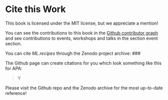# Cite this Work

This book is licensed under the MIT license, but we appreciate a mention!

You can see the contributions to this book in the [Github contributor graph](https://github.com/JesperDramsch/ml-for-science-reproducibility-tutorial/graphs/contributors) and see contributions to events, workshops and talks in the section event section.

You can cite _ML.recipes_ through the Zenodo project archive: ###

The Github page can create citations for you which look something like this for APA:

> Y

Please visit the Github repo and the Zenodo archive for the most up-to-date reference!
